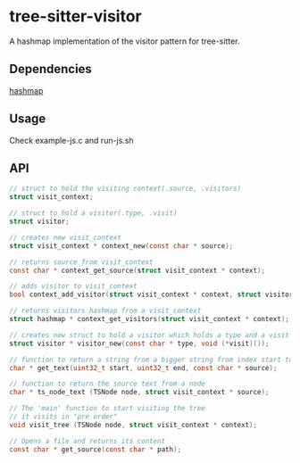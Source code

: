 # tree-sitter-visitor

A hashmap implementation of the visitor pattern for tree-sitter.

## Dependencies

[hashmap](https://github.com/tidwall/hashmap.c)

## Usage

Check example-js.c and run-js.sh 

## API

```c
// struct to hold the visiting context(.source, .visitors)
struct visit_context;

// struct to hold a visitor(.type, .visit)
struct visitor;

// creates new visit_context
struct visit_context * context_new(const char * source);

// returns source from visit_context
const char * context_get_source(struct visit_context * context);

// adds visitor to visit_context
bool context_add_visitor(struct visit_context * context, struct visitor * visitor);

// returns visitors hashmap from a visit_context
struct hashmap * context_get_visitors(struct visit_context * context);

// creates new struct to hold a visitor which holds a type and a visit function
struct visitor * visitor_new(const char * type, void (*visit)());

// function to return a string from a bigger string from index start to end
char * get_text(uint32_t start, uint32_t end, const char * source);

// function to return the source text from a node 
char * ts_node_text (TSNode node, struct visit_context * source);

// The 'main' function to start visiting the tree
// it visits in "pre order" 
void visit_tree (TSNode node, struct visit_context * context);

// Opens a file and returns its content
const char * get_source(const char * path);
```







